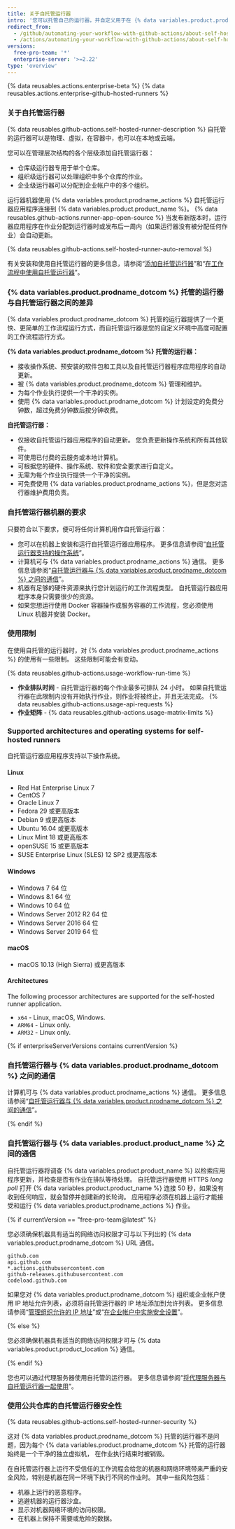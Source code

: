 ```yaml
---
title: 关于自托管运行器
intro: '您可以托管自己的运行器，并自定义用于在 {% data variables.product.prodname_actions %} 工作流程中运行作业的环境。'
redirect_from:
  - /github/automating-your-workflow-with-github-actions/about-self-hosted-runners
  - /actions/automating-your-workflow-with-github-actions/about-self-hosted-runners
versions:
  free-pro-team: '*'
  enterprise-server: '>=2.22'
type: 'overview'
---
```


{% data reusables.actions.enterprise-beta %}
{% data reusables.actions.enterprise-github-hosted-runners %}

### 关于自托管运行器

{% data reusables.github-actions.self-hosted-runner-description %} 自托管的运行器可以是物理、虚拟，在容器中，也可以在本地或云端。

您可以在管理层次结构的各个层级添加自托管运行器：
- 仓库级运行器专用于单个仓库。
- 组织级运行器可以处理组织中多个仓库的作业。
- 企业级运行器可以分配到企业帐户中的多个组织。

运行器机器使用 {% data variables.product.prodname_actions %} 自托管运行器应用程序连接到 {% data variables.product.product_name %}。 {% data reusables.github-actions.runner-app-open-source %} 当发布新版本时，运行器应用程序在作业分配到运行器时或发布后一周内（如果运行器没有被分配任何作业）会自动更新。

{% data reusables.github-actions.self-hosted-runner-auto-removal %}

有关安装和使用自托管运行器的更多信息，请参阅“[添加自托管运行器](/github/automating-your-workflow-with-github-actions/adding-self-hosted-runners)”和“[在工作流程中使用自托管运行器](/github/automating-your-workflow-with-github-actions/using-self-hosted-runners-in-a-workflow)”。

### {% data variables.product.prodname_dotcom %} 托管的运行器与自托管运行器之间的差异

{% data variables.product.prodname_dotcom %} 托管的运行器提供了一个更快、更简单的工作流程运行方式，而自托管运行器是您的自定义环境中高度可配置的工作流程运行方式。

**{% data variables.product.prodname_dotcom %} 托管的运行器：**
- 接收操作系统、预安装的软件包和工具以及自托管运行器程序应用程序的自动更新。
- 被 {% data variables.product.prodname_dotcom %} 管理和维护。
- 为每个作业执行提供一个干净的实例。
- 使用 {% data variables.product.prodname_dotcom %} 计划设定的免费分钟数，超过免费分钟数后按分钟收费。

**自托管运行器：**
- 仅接收自托管运行器应用程序的自动更新。 您负责更新操作系统和所有其他软件。
- 可使用已付费的云服务或本地计算机。
- 可根据您的硬件、操作系统、软件和安全要求进行自定义。
- 无需为每个作业执行提供一个干净的实例。
- 可免费使用 {% data variables.product.prodname_actions %}，但是您对运行器维护费用负责。

### 自托管运行器机器的要求

只要符合以下要求，便可将任何计算机用作自托管运行器：

* 您可以在机器上安装和运行自托管运行器应用程序。 更多信息请参阅“[自托管运行器支持的操作系统](#supported-operating-systems-for-self-hosted-runners)”。
* 计算机可与 {% data variables.product.prodname_actions %} 通信。 更多信息请参阅“[自托管运行器与 {% data variables.product.prodname_dotcom %} 之间的通信](#communication-between-self-hosted-runners-and-github)”。
* 机器有足够的硬件资源来执行您计划运行的工作流程类型。 自托管运行器应用程序本身只需要很少的资源。
* 如果您想运行使用 Docker 容器操作或服务容器的工作流程，您必须使用 Linux 机器并安装 Docker。

### 使用限制

在使用自托管的运行器时，对 {% data variables.product.prodname_actions %} 的使用有一些限制。 这些限制可能会有变动。

{% data reusables.github-actions.usage-workflow-run-time %}
- **作业排队时间** - 自托管运行器的每个作业最多可排队 24 小时。 如果自托管运行器在此限制内没有开始执行作业，则作业将被终止，并且无法完成。
{% data reusables.github-actions.usage-api-requests %}
- **作业矩阵** - {% data reusables.github-actions.usage-matrix-limits %}

### Supported architectures and operating systems for self-hosted runners

自托管运行器应用程序支持以下操作系统。

#### Linux

- Red Hat Enterprise Linux 7
- CentOS 7
- Oracle Linux 7
- Fedora 29 或更高版本
- Debian 9 或更高版本
- Ubuntu 16.04 或更高版本
- Linux Mint 18 或更高版本
- openSUSE 15 或更高版本
- SUSE Enterprise Linux (SLES) 12 SP2 或更高版本

#### Windows

- Windows 7 64 位
- Windows 8.1 64 位
- Windows 10 64 位
- Windows Server 2012 R2 64 位
- Windows Server 2016 64 位
- Windows Server 2019 64 位

#### macOS

- macOS 10.13 (High Sierra) 或更高版本

#### Architectures

The following processor architectures are supported for the self-hosted runner application.

- `x64` - Linux, macOS, Windows.
- `ARM64` - Linux only.
- `ARM32` - Linux only.

{% if enterpriseServerVersions contains currentVersion %}

### 自托管运行器与 {% data variables.product.prodname_dotcom %} 之间的通信

计算机可与 {% data variables.product.prodname_actions %} 通信。 更多信息请参阅“[自托管运行器与 {% data variables.product.prodname_dotcom %} 之间的通信](#communication-between-self-hosted-runners-and-github)”。

{% endif %}

### 自托管运行器与 {% data variables.product.product_name %} 之间的通信

自托管运行器将调查 {% data variables.product.product_name %} 以检索应用程序更新，并检查是否有作业在排队等待处理。 自托管运行器使用 HTTPS _long poll_ 打开 {% data variables.product.product_name %} 连接 50 秒，如果没有收到任何响应，就会暂停并创建新的长轮询。 应用程序必须在机器上运行才能接受和运行 {% data variables.product.prodname_actions %} 作业。

{% if currentVersion == "free-pro-team@latest" %}

您必须确保机器具有适当的网络访问权限才可与以下列出的 {% data variables.product.prodname_dotcom %} URL 通信。

```
github.com
api.github.com
*.actions.githubusercontent.com
github-releases.githubusercontent.com
codeload.github.com
```

如果您对 {% data variables.product.prodname_dotcom %} 组织或企业帐户使用 IP 地址允许列表，必须将自托管运行器的 IP 地址添加到允许列表。 更多信息请参阅“[管理组织允许的 IP 地址](/github/setting-up-and-managing-organizations-and-teams/managing-allowed-ip-addresses-for-your-organization#using-github-actions-with-an-ip-allow-list)”或“[在企业帐户中实施安全设置](/github/setting-up-and-managing-your-enterprise/enforcing-security-settings-in-your-enterprise-account#using-github-actions-with-an-ip-allow-list)”。

{% else %}

您必须确保机器具有适当的网络访问权限才可与 {% data variables.product.product_location %} 通信。

{% endif %}

您也可以通过代理服务器使用自托管的运行器。 更多信息请参阅“[将代理服务器与自托管运行器一起使用](/actions/automating-your-workflow-with-github-actions/using-a-proxy-server-with-self-hosted-runners)”。

### 使用公共仓库的自托管运行器安全性

{% data reusables.github-actions.self-hosted-runner-security %}

这对 {% data variables.product.prodname_dotcom %} 托管的运行器不是问题，因为每个 {% data variables.product.prodname_dotcom %} 托管的运行器始终是一个干净的独立虚拟机， 在作业执行结束时被销毁。

在自托管运行器上运行不受信任的工作流程会给您的机器和网络环境带来严重的安全风险，特别是机器在同一环境下执行不同的作业时。 其中一些风险包括：

* 机器上运行的恶意程序。
* 逃避机器的运行器沙盒。
* 显示对机器网络环境的访问权限。
* 在机器上保持不需要或危险的数据。
